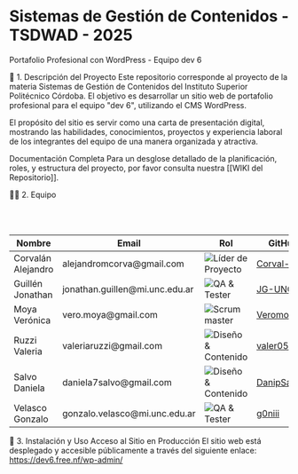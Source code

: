 # Sistemas de Gestión de Contenidos - TSDWAD - 2025

Portafolio Profesional con WordPress - Equipo dev 6

📜 1. Descripción del Proyecto
Este repositorio corresponde al proyecto de la materia Sistemas de Gestión de Contenidos del Instituto Superior Politécnico Córdoba. El objetivo es desarrollar un sitio web de portafolio profesional para el equipo "dev 6", utilizando el CMS WordPress.

El propósito del sitio es servir como una carta de presentación digital, mostrando las habilidades, conocimientos, proyectos y experiencia laboral de los integrantes del equipo de una manera organizada y atractiva.

Documentación Completa
Para un desglose detallado de la planificación, roles, y estructura del proyecto, por favor consulta nuestra [[WIKI del Repositorio]].

👨‍💻 2. Equipo
<table>
  <thead>
    <tr>
      <th>Nombre</th>
      <th>Email</th>
      <th>Rol</th>
      <th>GitHub</th>
    </tr>
  </thead>
  <tbody>
    <tr>
      <td>Corvalán Alejandro</td>
      <td>alejandromcorva@gmail.com</td>
      <td><img src="https://www.google.com/search?q=https://img.shields.io/badge/L%C3%ADder%2520de%2520Proyecto-4B0082%3Fstyle%3Dfor-the-badge" alt="Líder de Proyecto" /></td>
      <td><a href="https://github.com/Corval-LC">Corval-LC</a></td>
    </tr>
    <tr>
      <td>Guillén Jonathan</td>
      <td>jonathan.guillen@mi.unc.edu.ar</td>
      <td><img src="https://www.google.com/search?q=https://img.shields.io/badge/QA%2520%2526%2520Tester-DC143C%3Fstyle%3Dfor-the-badge" alt="QA & Tester" /></td>
      <td><a href="https://github.com/JG-UNC">JG-UNC</a></td>
    </tr>
    <tr>
      <td>Moya Verónica</td>
      <td>vero.moya@gmail.com</td>
      <td><img src="https://img.shields.io/badge/Scrum%20master-2E8B57?style=for-the-badge" alt="Scrum master" /></td>
      <td><a href="https://github.com/Veromoya95">Veromoya95</a></td>
    </tr>
    <tr>
      <td>Ruzzi Valeria</td>
      <td>valeriaruzzi@gmail.com</td>
      <td><img src="https://www.google.com/search?q=https://img.shields.io/badge/Dise%C3%B1o%2520%2526%2520Contenido-DAA520%3Fstyle%3Dfor-the-badge" alt="Diseño & Contenido" /></td>
      <td><a href="https://github.com/valer05">valer05</a></td>
    </tr>
    <tr>
      <td>Salvo Daniela</td>
      <td>daniela7salvo@gmail.com</td>
      <td><img src="https://www.google.com/search?q=https://img.shields.io/badge/Dise%C3%B1o%2520%2526%2520Contenido-DAA520%3Fstyle%3Dfor-the-badge" alt="Diseño & Contenido" /></td>
      <td><a href="https://github.com/DanipSal">DanipSal</a></td>
    </tr>
    <tr>
      <td>Velasco Gonzalo</td>
      <td>gonzalo.velasco@mi.unc.edu.ar</td>
      <td><img src="https://www.google.com/search?q=https://img.shields.io/badge/QA%2520%2526%2520Tester-4682B4%3Fstyle%3Dfor-the-badge" alt="QA & Tester" /></td>
      <td><a href="https://github.com/g0niii">g0niii</a></td>
    </tr>
  </tbody>
</table>

🚀 3. Instalación y Uso
Acceso al Sitio en Producción
El sitio web está desplegado y accesible públicamente a través del siguiente enlace:
https://dev6.free.nf/wp-admin/


